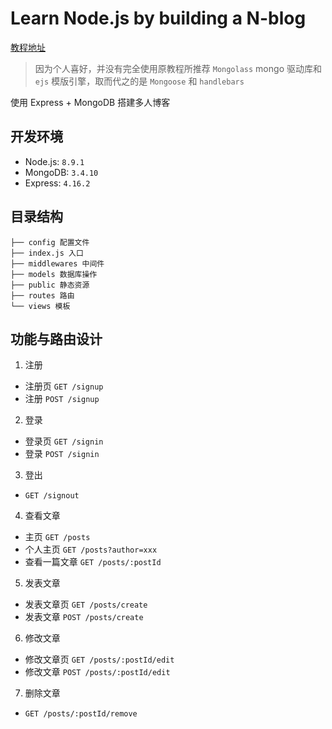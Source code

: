 # Learn Node.js by building a N-blog

[教程地址](https://github.com/nswbmw/N-blog)

> 因为个人喜好，并没有完全使用原教程所推荐 `Mongolass` mongo 驱动库和 `ejs` 模版引擎，取而代之的是 `Mongoose` 和 `handlebars`

使用 Express + MongoDB 搭建多人博客

## 开发环境

- Node.js: `8.9.1`
- MongoDB: `3.4.10`
- Express: `4.16.2`

## 目录结构

```
├── config 配置文件
├── index.js 入口
├── middlewares 中间件
├── models 数据库操作
├── public 静态资源
├── routes 路由
└── views 模板
```

## 功能与路由设计

1. 注册
 - 注册页 `GET /signup`
 - 注册 `POST /signup`
 
2. 登录
 - 登录页 `GET /signin`
 - 登录 `POST /signin`
 
3. 登出
 - `GET /signout`
 
4. 查看文章
 - 主页 `GET /posts`
 - 个人主页 `GET /posts?author=xxx`
 - 查看一篇文章 `GET /posts/:postId`
 
5. 发表文章
 - 发表文章页 `GET /posts/create`
 - 发表文章 `POST /posts/create`
 
6. 修改文章
 - 修改文章页 `GET /posts/:postId/edit`
 - 修改文章 `POST /posts/:postId/edit`
 
7. 删除文章
 - `GET /posts/:postId/remove`
  
